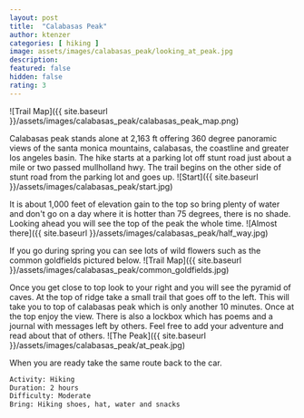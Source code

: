 ```yaml
---
layout: post
title:  "Calabasas Peak"
author: ktenzer
categories: [ hiking ]
image: assets/images/calabasas_peak/looking_at_peak.jpg
description: 
featured: false
hidden: false
rating: 3
---
```

![Trail Map]({{ site.baseurl }}/assets/images/calabasas_peak/calabasas_peak_map.png)

Calabasas peak stands alone at 2,163 ft offering 360 degree panoramic views of the santa monica mountains, calabasas, the coastline and greater los angeles basin. The hike starts at a parking lot off stunt road just about a mile or two passed mullholland hwy. The trail begins on the other side of stunt road from the parking lot and goes up.
![Start]({{ site.baseurl }}/assets/images/calabasas_peak/start.jpg)

It is about 1,000 feet of elevation gain to the top so bring plenty of water and don't go on a day where it is hotter than 75 degrees, there is no shade. Looking ahead you will see the top of the peak the whole time.
![Almost there]({{ site.baseurl }}/assets/images/calabasas_peak/half_way.jpg)

If you go during spring you can see lots of wild flowers such as the common goldfields pictured below.
![Trail Map]({{ site.baseurl }}/assets/images/calabasas_peak/common_goldfields.jpg)

Once you get close to top look to your right and you will see the pyramid of caves. At the top of ridge take a small trail that goes off to the left. This will take you to top of calabasas peak which is only another 10 minutes. Once at the top enjoy the view. There is also a lockbox which has poems and a journal with messages left by others. Feel free to add your adventure and read about that of others.
![The Peak]({{ site.baseurl }}/assets/images/calabasas_peak/at_peak.jpg)

When you are ready take the same route back to the car.

```html
Activity: Hiking
Duration: 2 hours
Difficulty: Moderate
Bring: Hiking shoes, hat, water and snacks
```


